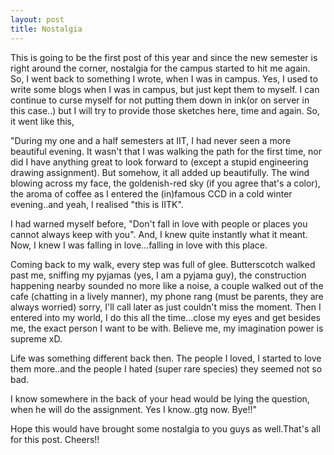```yaml
---
layout: post
title: Nostalgia
---
```


This is going to be the first post of this year and since the new semester is right around the corner, nostalgia for the campus started to hit me again. So, I went back to something I wrote, when I was in campus. Yes, I used to write some blogs when I was in campus, but just kept them to myself. I can continue to curse myself for not putting them down in ink(or on server in this case..) but I will try to provide those sketches here, time and again. So, it went like this, 

"During my one and a half semesters at IIT, I had never seen a more beautiful evening. It wasn't that I was walking the path for the first time, nor did I have anything great to look forward to (except a stupid engineering drawing assignment). But somehow, it all added up beautifully. The wind blowing across my face, the goldenish-red sky (if you agree that's a color), the aroma of coffee as I entered the (in)famous CCD in a cold winter evening..and yeah, I realised "this is IITK".

I had warned myself before, "Don't fall in love with people or places you cannot always keep with you". And, I knew quite instantly what it meant. Now, I knew I was falling in love...falling in love with this place. 

Coming back to my walk, every step was full of glee. Butterscotch walked past me, sniffing my pyjamas (yes, I am a pyjama guy), the construction happening nearby sounded no more like a noise, a couple walked out of the cafe (chatting in a lively manner), my phone rang (must be parents, they are always worried) sorry, I'll call later as just couldn't miss the moment. Then I entered into my world, I do this all the time...close my eyes and get besides me, the exact person I want to be with. Believe me, my imagination power is supreme xD.

Life was something different back then. The people I loved, I started to love them more..and the people I hated (super rare species) they seemed not so bad. 

I know somewhere in the back of your head would be lying the question, when he will do the assignment. Yes I know..gtg now. Bye!!"

Hope this would have brought some nostalgia to you guys as well.That's all for this post. Cheers!!


